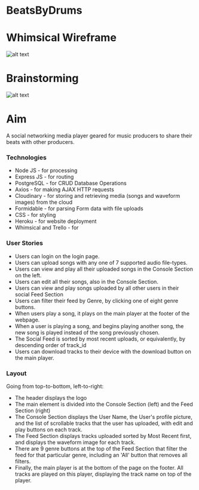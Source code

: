 # BeatsByDrums

# Whimsical Wireframe
![alt text](https://scontent.fsyd11-1.fna.fbcdn.net/v/t1.15752-9/200973360_2990128634558034_3422481309739453262_n.png?_nc_cat=106&ccb=1-3&_nc_sid=ae9488&_nc_ohc=e3SxYeOzwcsAX-ldkbL&_nc_ht=scontent.fsyd11-1.fna&oh=ba1f6166c0076c3476cc783ba92eb05a&oe=60E6EC07)

# Brainstorming
![alt text](https://scontent.fsyd11-2.fna.fbcdn.net/v/t1.15752-9/208942698_973579920142623_1894244859475487784_n.png?_nc_cat=107&ccb=1-3&_nc_sid=ae9488&_nc_ohc=6mVsFnY-TGMAX-a-stn&_nc_ht=scontent.fsyd11-2.fna&oh=a3be5e012e6c6a9f71d425c775bf90f5&oe=60E67653)

# Aim

A social networking media player geared for music producers to share their beats with other producers.

### Technologies
- Node JS - for processing
- Express JS - for routing
- PostgreSQL - for CRUD Database Operations
- Axios - for making AJAX HTTP requests
- Cloudinary - for storing and retrieving media (songs and waveform images) from the cloud
- Formidable - for parsing Form data with file uploads
- CSS - for styling
- Heroku - for website deployment
- Whimsical and Trello - for

### User Stories
- Users can login on the login page.
- Users can upload songs with any one of 7 supported audio file-types.
- Users can view and play all their uploaded songs in the Console Section on the left.
- Users can edit all their songs, also in the Console Section.
- Users can view and play songs uploaded by all other users in their social Feed Section
- Users can filter their feed by Genre, by clicking one of eight genre buttons.
- When users play a song, it plays on the main player at the footer of the webpage.
- When a user is playing a song, and begins playing another song, the new song is played instead of the song previously chosen.
- The Social Feed is sorted by most recent uploads, or equivalently, by descending order of track_id
- Users can download tracks to their device with the download button on the main player.

### Layout
Going from top-to-bottom, left-to-right:
- The header displays the logo
- The main element is divided into the Console Section (left) and the Feed Section (right)
- The Console Section displays the User Name, the User's profile picture, and the list of scrollable tracks that the user has uploaded, with edit and play buttons on each track.
- The Feed Section displays tracks uploaded sorted by Most Recent first, and displays the waveform image for each track.
- There are 9 genre buttons at the top of the Feed Section that filter the feed for that particular genre, including an 'All' button that removes all filters.
- Finally, the main player is at the bottom of the page on the footer. All tracks are played on this player, displaying the track name on top of the player.
